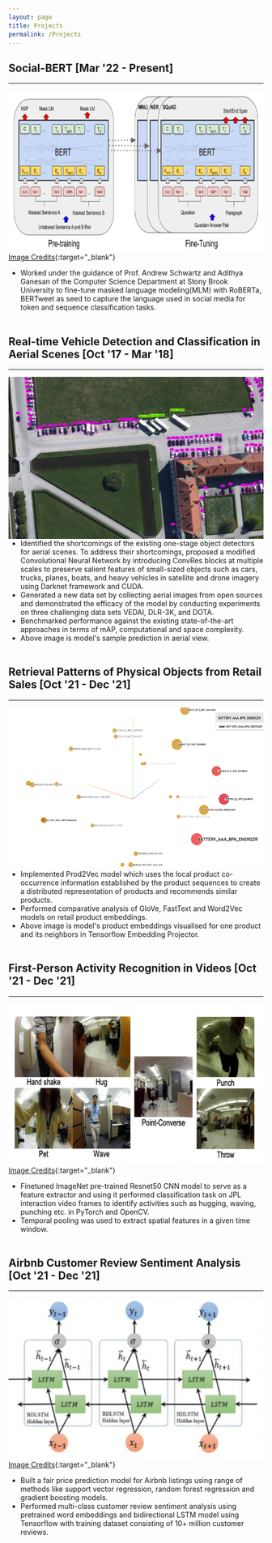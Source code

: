 ```yaml
---
layout: page
title: Projects
permalink: /Projects
---
```

## __Social-BERT [Mar '22 - Present]__ 
***

<p class="full-width"><img src="/public/pic010.jpg" style="width:36rem;height:20rem" align="left"/></p><br><br><br><br><br><br><br><br><br><br><br><br><br><br>

[Image Credits](https://www.researchgate.net/figure/BERT-architecture-1_fig1_340295341){:target="_blank"}<br>
- Worked under the guidance of Prof. Andrew Schwartz and Adithya Ganesan of the Computer Science Department at Stony Brook University to fine-tune masked language modeling(MLM) with RoBERTa, BERTweet as seed to capture the language used in social media for token and sequence classification tasks. <br><br>

## __Real-time Vehicle Detection and Classification in Aerial Scenes [Oct '17 - Mar '18]__ 
***

<p class="full-width"><img src="/public/pic006.jpg" style="width:36rem;height:20rem" align="left"/></p><br><br><br><br><br><br><br><br><br><br><br><br><br><br>

- Identified the shortcomings of the existing one-stage object detectors for aerial scenes. To address their shortcomings, proposed a modified Convolutional Neural Network by introducing ConvRes blocks at multiple scales to preserve salient features of small-sized objects such as cars, trucks, planes, boats, and heavy vehicles in satellite and drone imagery using Darknet framework and CUDA.
- Generated a new data set by collecting aerial images from open sources and demonstrated the efficacy of the model by conducting experiments on three challenging data sets VEDAI, DLR-3K, and DOTA. 
- Benchmarked performance against the existing state-of-the-art approaches in terms of mAP, computational and space complexity.
- Above image is model's sample prediction in aerial view.
<br><br>

## __Retrieval Patterns of Physical Objects from Retail Sales [Oct '21 - Dec '21]__ 
***

<p class="full-width"><img src="/public/pic008.jpg" style="width:36rem;height:20rem" align="left"/></p><br><br><br><br><br><br><br><br><br><br><br><br><br><br>

 - Implemented Prod2Vec model which uses the local product co-occurrence information established by the product sequences to create a distributed representation of products and recommends similar products. 
 - Performed comparative analysis of GloVe, FastText and Word2Vec models on retail product embeddings.
 - Above image is model's product embeddings visualised for one product and its neighbors in Tensorflow Embedding Projector. <br><br>

## __First-Person Activity Recognition in Videos [Oct '21 - Dec '21]__ 
***

<p class="full-width"><img src="/public/pic009.jpg" style="width:36rem;height:20rem" align="left"/></p><br><br><br><br><br><br><br><br><br><br><br><br><br><br>

[Image Credits](http://michaelryoo.com/papers/cvpr2013_ryoo.pdf){:target="_blank"}<br>

 - Finetuned ImageNet pre-trained Resnet50 CNN model to serve as a feature extractor and using it performed classification task on JPL interaction video frames to identify activities such as hugging, waving, punching etc. in PyTorch and OpenCV. 
 - Temporal pooling was used to extract spatial features in a given time window. <br><br>

## __Airbnb Customer Review Sentiment Analysis [Oct '21 - Dec '21]__ 
***

<p class="full-width"><img src="/public/pic007.jpg" style="width:36rem;height:20rem" align="left"/></p><br><br><br><br><br><br><br><br><br><br><br><br><br><br>

[Image Credits](http://www.gabormelli.com/RKB/Bidirectional_LSTM_%28BiLSTM%29_Model){:target="_blank"}<br>

 - Built a fair price prediction model for Airbnb listings using range of methods like support vector regression, random forest regression and gradient boosting models. 
 - Performed multi-class customer review sentiment analysis using pretrained word embeddings and bidirectional LSTM model using Tensorflow with training dataset consisting of 10+ million customer reviews. <br><br>
